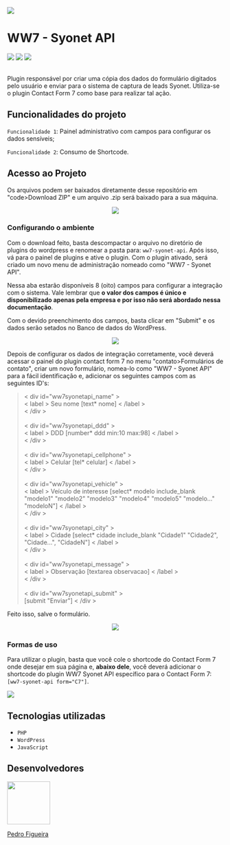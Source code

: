 <img src="https://user-images.githubusercontent.com/93988164/150440511-d018f611-b65d-4f4f-9367-189b3669c4b2.jpg">
<h1>WW7 - Syonet API</h1>
<div>
  <img src="https://img.shields.io/badge/Status-Finalizando-blueviolet">
  <img src="https://img.shields.io/badge/Versão-1.0-blue">
  <a href="https://br.wordpress.org/plugins/contact-form-7/"><img src="https://img.shields.io/badge/Dependência-Plugin_contact_form_7-orange"></a>
</div>
<br/>
<p>Plugin responsável por criar uma cópia dos dados do formulário digitados pelo usuário e enviar para o sistema de captura de leads Syonet. Utiliza-se o plugin Contact Form 7 como base para realizar tal ação.</p>

<h2>Funcionalidades do projeto</h2>

<p><code>Funcionalidade 1</code>: <span>Painel administrativo com campos para configurar os dados sensíveis;</span></p>
<p><code>Funcionalidade 2</code>: <span>Consumo de Shortcode.</span></p>

<h2>Acesso ao Projeto</h2>
<p>Os arquivos podem ser baixados diretamente desse repositório em "code&gtDownload ZIP" e um arquivo .zip será baixado para a sua máquina.</p>
<div align="center">
<img src="https://user-images.githubusercontent.com/93988164/150459956-713b4e7b-2a37-41d7-896d-5e65c814ca41.gif">
</div>

<h3>Configurando o ambiente</h3>
<p>Com o download feito, basta descompactar o arquivo no diretório de plugins do wordpress e renomear a pasta para: <code>ww7-syonet-api</code>. Após isso, vá para o painel de plugins e ative o plugin. Com o plugin ativado, será criado um novo menu de administração nomeado como "WW7 - Syonet API".</p>

<p>Nessa aba estarão disponíveis 8 (oito) campos para configurar a integração com o sistema. Vale lembrar que <b>o valor dos campos é único e disponibilizado apenas pela empresa e por isso não será abordado nessa documentação</b>.</p>

<p>Com o devido preenchimento dos campos, basta clicar em "Submit" e os dados serão setados no Banco de dados do WordPress.</p>
<div align="center">
<img src="https://user-images.githubusercontent.com/93988164/150458879-87890919-cd3a-4cc2-9f02-1150cc413c4f.gif">
</div>

<p>Depois de configurar os dados de integração corretamente, você deverá acessar o painel do plugin contact form 7 no menu "contato&gtFormulários de contato", criar um novo formulário, nomea-lo como "WW7 - Syonet API" para a fácil identificação e, adicionar os seguintes campos com as seguintes ID's:</p>

<blockquote>
  &lt div id="ww7syonetapi_name" &gt <br/>
    &lt label &gt Seu nome [text* nome] &lt /label &gt <br/>
&lt /div &gt <br/>
<br/>
&lt div id="ww7syonetapi_ddd" &gt <br/>
    &lt label &gt DDD [number* ddd min:10 max:98] &lt /label &gt <br/>
&lt /div &gt <br/>
<br/>
&lt div id="ww7syonetapi_cellphone" &gt <br/>
    &lt label &gt Celular [tel* celular] &lt /label &gt <br/>
&lt /div &gt <br/>
<br/>
&lt div id="ww7syonetapi_vehicle" &gt <br/>
    &lt label &gt Veículo de interesse [select* modelo include_blank "modelo1" "modelo2" "modelo3" "modelo4" "modelo5" "modelo..." "modeloN"] &lt /label &gt <br/>
&lt /div &gt <br/>
<br/>
&lt div id="ww7syonetapi_city" &gt <br/>
    &lt label &gt Cidade [select* cidade include_blank "Cidade1" "Cidade2", "Cidade...", "CidadeN"] &lt /label &gt <br/>
&lt /div &gt <br/>
<br/>
&lt div id="ww7syonetapi_message" &gt <br/>
    &lt label &gt Observação [textarea observacao] &lt /label &gt <br/>
&lt /div &gt <br/>
<br/>
&lt div id="ww7syonetapi_submit" &gt <br/>
[submit "Enviar"]
&lt /div &gt <br/>
</blockquote>

<p>Feito isso, salve o formulário.</p>
<div align="center">
<img src="https://user-images.githubusercontent.com/93988164/150462537-2fb070e0-9e5c-4e5d-aecf-a4ba871f5af3.gif">
</div>

<h3>Formas de uso</h3>
<p>Para utilizar o plugin, basta que você cole o shortcode do Contact Form 7 onde desejar em sua página e, <strong>abaixo dele</strong>, você deverá adicionar o shortcode do plugin WW7 Syonet API específico para o Contact Form 7: <code>[ww7-syonet-api form="C7"]</code>.</p>
<img src="https://user-images.githubusercontent.com/93988164/150455992-0ed79530-bf16-443d-9352-fffc2c804456.png" >

<h2>Tecnologias utilizadas</h2>
<ul>
  <li><code>PHP</code></li>
  <li><code>WordPress</code></li>
  <li><code>JavaScript</code></li>
</ul>


<h2>Desenvolvedores</h2>
<a href="https://github.com/PedroFigueiraRuivo"><img width="100px" src="https://avatars.githubusercontent.com/u/93988164?v=4"><p>Pedro Figueira</p></a>
